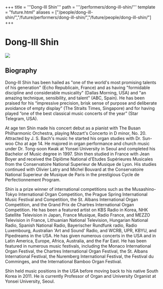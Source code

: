 +++
title = '''Dong-Ill Shin'''
path = '''/performers/dong-ill-shin/'''
template = "future.html"
aliases = ["/people/dong-ill-shin/","/future/performers/dong-ill-shin/","/future/people/dong-ill-shin/"]
+++

<h1>Dong-Ill Shin</h1>

<img class="speaker-photo" src="https://custom.cvent.com/C3A4539B19F74ABCB6FCE437F6BC0A74/files/event/910aaf2914d44586a56fbd0b3b2c31c0/69ff3d8eca96419fad43662240414d65.png">
<h2>Biography</h2>
<p>Dong-Ill Shin has been hailed as "one of the world's most promising talents of his generation" (Echo Republicain, France) and as having "formidable discipline and considerable musicality" (Dallas Morning, USA) and "an amazing technique, sensibility, and talent" (ABC, Spain). He has been praised for his “impressive precision, brisk sense of purpose and deliberate avoidance of empty display” (The Straits Times, Singapore) and for having played “one of the best classical music concerts of the year” (Star Telegram, USA).

At age ten Shin made his concert debut as a pianist with The Busan Philharmonic Orchestra, playing Mozart's Concerto in D minor, No. 20. Attracted by J. S. Bach's music he started his organ studies with Dr. Sun-woo Cho at age 14.  He majored in organ performance and church music under Dr. Tong-soon Kwak at Yonsei University in Seoul and completed his Bachelor of Music degree in 1997. Shin then studied in France with Jean Boyer and received the Diplôme National d'Etudes Supérieures Musicales from the Conservatoire National Superieur de Musique de Lyon. His studies continued with Olivier Latry and Michel Bouvard at the Conservatoire National Superieur de Musique de Paris in the prestigious Cycle de Perfectionnement Program.

Shin is a prize winner of international competitions such as the Musashino-Tokyo International Organ Competition, the Prague Spring International Music Festival and Competition, the St. Albans International Organ Competition, and the Grand Prix de Chartres International Organ Competition. He has been a featured artist on KBS Radio in Korea, NHK Satellite Television in Japan, France Musique, Radio France, and MEZZO Television in France, Lithuanian National Television, Hungarian National Radio, Spanish National Radio, Bayerischer Rundfunk radio, Radio Luxembourg, Australian 'Art and Sound' Radio, and WCRB, UPR, KBYU, and Pipedreams in the USA. He has given numerous concerts in the USA and in Latin America, Europe, Africa, Australia, and the Far East. He has been featured in numerous music festivals, including the Monaco International Organ Festival, the Chartres International Organ Festival, the St. Albans International Festival, the Nuremberg International Festival, the Festival du Comminges, and the International Bamboo Organ Festival. 

Shin held music positions in the USA before moving back to his native South Korea in 2011. He is currently Professor of Organ and University Organist at Yonsei University, Seoul.</p>

